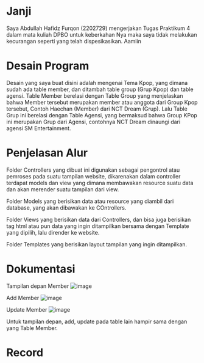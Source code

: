 # Janji
Saya Abdullah Hafidz Furqon (2202729) mengerjakan Tugas Praktikum 4 dalam mata kuliah DPBO untuk keberkahan Nya maka saya tidak melakukan kecurangan seperti yang telah dispesikasikan. Aamiin

# Desain Program
Desain yang saya buat disini adalah mengenai Tema Kpop, yang dimana sudah ada table member, dan ditambah table group (Grup Kpop) dan table agensi. Table Member berelasi dengan Table Group yang menjelaskan bahwa Member tersebut merupakan member atau anggota dari Group Kpop tersebut, Contoh Haechan (Member) dari NCT Dream (Grup). Lalu Table Grup ini berelasi dengan Table Agensi, yang bermaksud bahwa Group KPop ini merupakan Grup dari Agensi, contohnya NCT Dream dinaungi dari agensi SM Entertainment.

# Penjelasan Alur
Folder Controllers yang dibuat ini digunakan sebagai pengontrol atau pemroses pada suatu tampilan website, dikarenakan dalam controller terdapat models dan view yang dimana membawakan resource suatu data dan akan merender suatu tampilan dari view.

Folder Models yang berisikan data atau resource yang diambil dari database, yang akan dibawakan ke COntrollers.

Folder Views yang berisikan data dari Controllers, dan bisa juga berisikan tag html atau pun data yang ingin ditampilkan bersama dengan Template yang dipilih, lalu dirender ke website.

Folder Templates yang berisikan layout tampilan yang ingin ditampilkan.

# Dokumentasi

Tampilan depan Member
![image](https://github.com/hafidzf25/TP4DPBO2024C2/assets/117885795/7a8fdbec-58a8-4b4f-afcc-a2f7995a4abc)


Add Member
![image](https://github.com/hafidzf25/TP4DPBO2024C2/assets/117885795/80eea2b3-69b4-4cb3-bfff-35385ff06a77)


Update Member
![image](https://github.com/hafidzf25/TP4DPBO2024C2/assets/117885795/17c21850-4180-4213-88c7-e5d30d45c842)

Untuk tampilan depan, add, update pada table lain hampir sama dengan yang Table Member.

# Record
